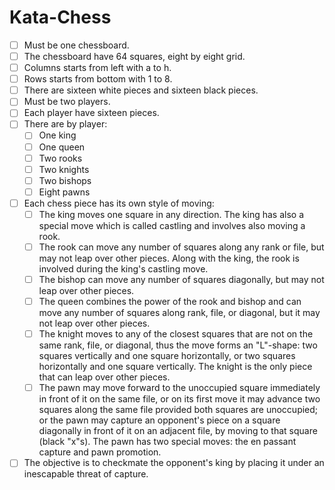 # Kata-Chess


- [ ] Must be one chessboard.
- [ ] The chessboard have 64 squares, eight by eight grid.
- [ ] Columns starts from left with a to h.
- [ ] Rows starts from bottom with 1 to 8.
- [ ] There are sixteen white pieces and sixteen black pieces.
- [ ] Must be two players.
- [ ] Each player have sixteen pieces.
- [ ] There are by player:
    - [ ] One king
    - [ ] One queen
    - [ ] Two rooks
    - [ ] Two knights
    - [ ] Two bishops
    - [ ] Eight pawns
- [ ] Each chess piece has its own style of moving:
    - [ ] The king moves one square in any direction. The king has also a special move which is called castling and involves also moving a rook.
    - [ ] The rook can move any number of squares along any rank or file, but may not leap over other pieces. Along with the king, the rook is involved during the king's castling move.
    - [ ] The bishop can move any number of squares diagonally, but may not leap over other pieces.
    - [ ] The queen combines the power of the rook and bishop and can move any number of squares along rank, file, or diagonal, but it may not leap over other pieces.
    - [ ] The knight moves to any of the closest squares that are not on the same rank, file, or diagonal, thus the move forms an "L"-shape: two squares vertically and one square horizontally, or two squares horizontally and one square vertically. The knight is the only piece that can leap over other pieces.
    - [ ] The pawn may move forward to the unoccupied square immediately in front of it on the same file, or on its first move it may advance two squares along the same file provided both squares are unoccupied; or the pawn may capture an opponent's piece on a square diagonally in front of it on an adjacent file, by moving to that square (black "x"s). The pawn has two special moves: the en passant capture and pawn promotion.
- [ ] The objective is to checkmate the opponent's king by placing it under an inescapable threat of capture.